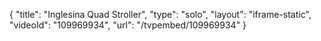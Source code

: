 {
    "title": "Inglesina Quad Stroller",
    "type": "solo",
    "layout": "iframe-static",
    "videoId": "109969934",
    "url": "\/tvpembed\/109969934"
}